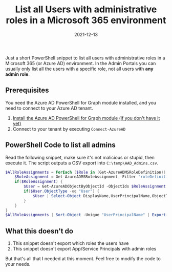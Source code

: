 ﻿---
slug: How-to-list-all-users-with-admin-roles-m365
title: "List all Users with administrative roles in a Microsoft 365 environment"
date: 2021-12-13
contenttags: [azure ad, microsoft 365, powershell]
---

Just a short PowerShell snippet to list all users with administrative roles in a Microsoft 365 (or Azure AD) environment. In the Admin Portals you can usually only list all the users with a specific role, not all users with **any admin role**.

## Prerequisites

You need the Azure AD PowerShell for Graph module installed, and you need to connect to your Azure AD tenant.

1. [Install the Azure AD PowerShell for Graph module (if you don't have it yet)](https://docs.microsoft.com/en-us/powershell/azure/active-directory/install-adv2?view=azureadps-2.0)
1. Connect to your tenant by executing `Connect-AzureAD`

## PowerShell Code to list all admins

Read the following snippet, make sure it's not malicious or stupid, then execute it. The script outputs a CSV export into `C:\temp\AAD_Admins.csv`.

```powershell
$AllRoleAssignments = ForEach ($Role in (Get-AzureADMSRoleDefinition)) {
    $RoleAssignment = Get-AzureADMSRoleAssignment -Filter "roleDefinitionId eq '$($Role.Id)'"
    if($RoleAssignment) {
        $User = Get-AzureADObjectByObjectId -ObjectIds $RoleAssignment.PrincipalId
        if($User.ObjectType -eq "User") {
            $User | Select-Object DisplayName,UserPrincipalName,ObjectType
        }
    }
}
$AllRoleAssignments | Sort-Object -Unique "UserPrincipalName" | Export-csv -Encoding utf8 -NoTypeInformation -Path C:\temp\AAD_Admins.csv
```

## What this doesn't do

1. This snippet doesn't export which roles the users have
1. This snippet doesn't export App/Service Principals with admin roles

But that's all that I needed at this moment. Feel free to modify the code to your needs.

